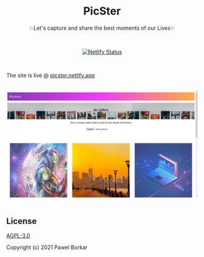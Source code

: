 <div align = "center">

# PicSter

💥Let's capture and share the best moments of our Lives✨

 <br>
 
 [![Netlify Status](https://api.netlify.com/api/v1/badges/10f73c0a-baca-41d2-947b-fa1a941cd929/deploy-status)](https://app.netlify.com/sites/picster/deploys)
 

</div>

<br>

 The site is live @ [picster.netlify.app](https://picster.netlify.app) 

<br>
 <img src ="./src/Picster.png">

 <br>
<br>

 ## License

 [AGPL-3.0](LICENSE)

Copyright (c) 2021 Pawel Borkar
